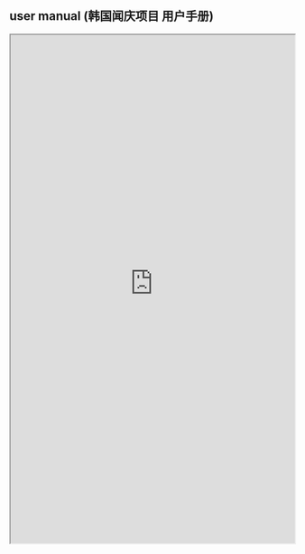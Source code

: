 ## user manual (韩国闻庆项目 用户手册)
<div>
<iframe src="https://5docs.oss-cn-shanghai.aliyuncs.com/res/韩国闻庆项目案例/user manual (韩国闻庆项目 用户手册).pdf" width="100%" height="900px" >
</iframe>
</div>
